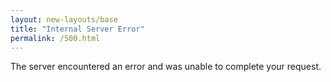 ```yaml
---
layout: new-layouts/base
title: "Internal Server Error"
permalink: /500.html
---
```


The server encountered an error and was unable to complete your request.
